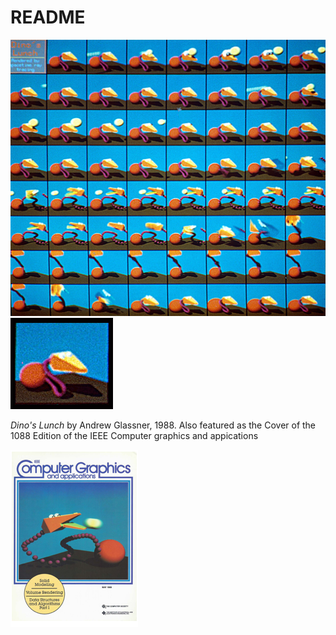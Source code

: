 # README

![Dino Lunch whole](dinoswhole.jpg)
![Dino Lunch](dinos-lunch.gif)

*Dino's Lunch* by Andrew Glassner, 1988. Also featured as the Cover of the 1088 Edition of the IEEE Computer graphics and appications

![cover](cover.png)

